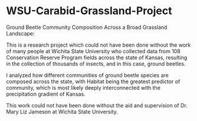 # WSU-Carabid-Grassland-Project
Ground Beetle Community Composition Across a Broad Grassland Landscape:

This is a research project which could not have been done without the work of many people at Wichita State University who collected data from 108 Conservation Reserve Program fields across the state of Kansas, resulting in the collection of thousands of insects, and in this case, ground beetles.

I analyzed how different communities of ground beetle species are composed across the state, with Habitat being the greatest predictor of community, which is most likely deeply interconnected with the precipitation gradient of Kansas.

This work could not have been done without the aid and supervision of Dr. Mary Liz Jameson at Wichita State University.
